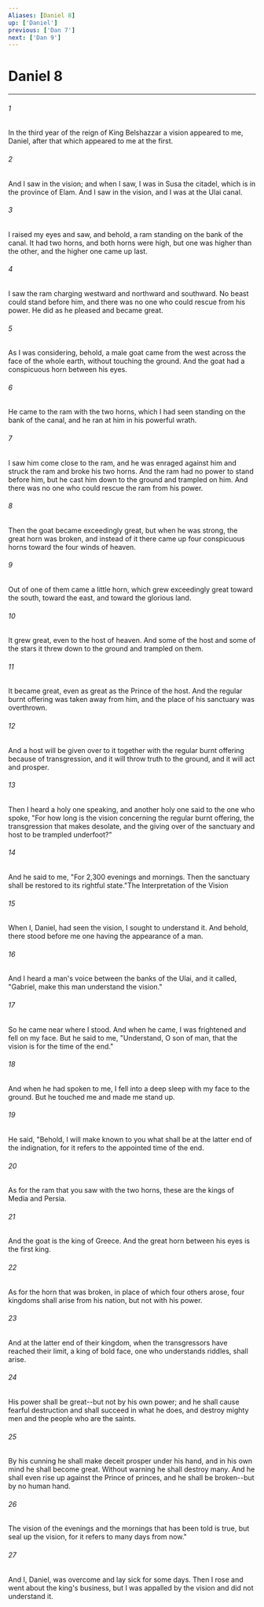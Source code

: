 ```yaml
---
Aliases: [Daniel 8]
up: ['Daniel']
previous: ['Dan 7']
next: ['Dan 9']
---
```

# Daniel 8
***



###### 1 
In the third year of the reign of King Belshazzar a vision appeared to me, Daniel, after that which appeared to me at the first. 

###### 2 
And I saw in the vision; and when I saw, I was in Susa the citadel, which is in the province of Elam. And I saw in the vision, and I was at the Ulai canal. 

###### 3 
I raised my eyes and saw, and behold, a ram standing on the bank of the canal. It had two horns, and both horns were high, but one was higher than the other, and the higher one came up last. 

###### 4 
I saw the ram charging westward and northward and southward. No beast could stand before him, and there was no one who could rescue from his power. He did as he pleased and became great. 

###### 5 
As I was considering, behold, a male goat came from the west across the face of the whole earth, without touching the ground. And the goat had a conspicuous horn between his eyes. 

###### 6 
He came to the ram with the two horns, which I had seen standing on the bank of the canal, and he ran at him in his powerful wrath. 

###### 7 
I saw him come close to the ram, and he was enraged against him and struck the ram and broke his two horns. And the ram had no power to stand before him, but he cast him down to the ground and trampled on him. And there was no one who could rescue the ram from his power. 

###### 8 
Then the goat became exceedingly great, but when he was strong, the great horn was broken, and instead of it there came up four conspicuous horns toward the four winds of heaven. 

###### 9 
Out of one of them came a little horn, which grew exceedingly great toward the south, toward the east, and toward the glorious land. 

###### 10 
It grew great, even to the host of heaven. And some of the host and some of the stars it threw down to the ground and trampled on them. 

###### 11 
It became great, even as great as the Prince of the host. And the regular burnt offering was taken away from him, and the place of his sanctuary was overthrown. 

###### 12 
And a host will be given over to it together with the regular burnt offering because of transgression, and it will throw truth to the ground, and it will act and prosper. 

###### 13 
Then I heard a holy one speaking, and another holy one said to the one who spoke, "For how long is the vision concerning the regular burnt offering, the transgression that makes desolate, and the giving over of the sanctuary and host to be trampled underfoot?" 

###### 14 
And he said to me, "For 2,300 evenings and mornings. Then the sanctuary shall be restored to its rightful state."The Interpretation of the Vision 

###### 15 
When I, Daniel, had seen the vision, I sought to understand it. And behold, there stood before me one having the appearance of a man. 

###### 16 
And I heard a man's voice between the banks of the Ulai, and it called, "Gabriel, make this man understand the vision." 

###### 17 
So he came near where I stood. And when he came, I was frightened and fell on my face. But he said to me, "Understand, O son of man, that the vision is for the time of the end." 

###### 18 
And when he had spoken to me, I fell into a deep sleep with my face to the ground. But he touched me and made me stand up. 

###### 19 
He said, "Behold, I will make known to you what shall be at the latter end of the indignation, for it refers to the appointed time of the end. 

###### 20 
As for the ram that you saw with the two horns, these are the kings of Media and Persia. 

###### 21 
And the goat is the king of Greece. And the great horn between his eyes is the first king. 

###### 22 
As for the horn that was broken, in place of which four others arose, four kingdoms shall arise from his nation, but not with his power. 

###### 23 
And at the latter end of their kingdom, when the transgressors have reached their limit, a king of bold face, one who understands riddles, shall arise. 

###### 24 
His power shall be great--but not by his own power; and he shall cause fearful destruction and shall succeed in what he does, and destroy mighty men and the people who are the saints. 

###### 25 
By his cunning he shall make deceit prosper under his hand, and in his own mind he shall become great. Without warning he shall destroy many. And he shall even rise up against the Prince of princes, and he shall be broken--but by no human hand. 

###### 26 
The vision of the evenings and the mornings that has been told is true, but seal up the vision, for it refers to many days from now." 

###### 27 
And I, Daniel, was overcome and lay sick for some days. Then I rose and went about the king's business, but I was appalled by the vision and did not understand it.
